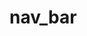 # nav_bar
<!--
  Coded by:
    Kristopher Wieben
  Created for class and use on my websites. 
  Feel free to use this code and contribute! =)

-->

<!-- Anything can go here. example: banner... etc... Or nothing -->
<div id='navBar-header'>
  <!-- Anything outside of the main navigation goes here.. example: logos -->
  <div id='navBar-navigation'>
    <!-- Main section of the navigation panel goes here -->
  </div>
</div>
<!-- Anything can go here. example: paragraph -->
